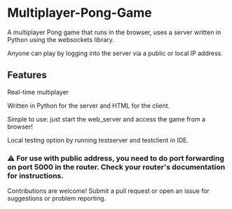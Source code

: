# Multiplayer-Pong-Game

A multiplayer Pong game that runs in the browser, uses a server written in Python using the websockets library. 

Anyone can play by logging into the server via a public or local IP address.

## Features

Real-time multiplayer

Written in Python for the server and HTML for the client.

Simple to use: just start the web_server and access the game from a browser!

Local testing option by running testserver and testclient in IDE.

### ⚠️ For use with public address, you need to do port forwarding on port 5000 in the router. Check your router's documentation for instructions.

Contributions are welcome! Submit a pull request or open an issue for suggestions or problem reporting.
